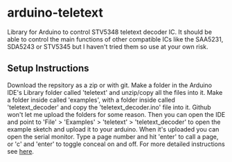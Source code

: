 # arduino-teletext
Library for Arduino to control STV5348 teletext decoder IC. It should be able to control the main functions of other compatible ICs like the SAA5231, SDA5243 or STV5345 but I haven't tried them so use at your own risk.

## Setup Instructions
Download the repsitory as a zip or with git. Make a folder in the Arduino IDE's Library folder called 'teletext' and unzip/copy all the files into it. Make a folder inside called 'examples', with a folder inside called 'teletext_decoder' and copy the 'teletext_decoder.ino' file into it. Github won't let me upload the folders for some reason. Then you can open the IDE and point to 'File' > 'Examples' > 'teletext' > 'teletext_decoder' to open the example sketch and upload it to your arduino. When it's uploaded you can open the serial monitor. Type a page number and hit 'enter' to call a page, or 'c' and 'enter' to toggle conceal on and off. For more detailed instructions see [here](https://www.nathanmediaservices.co.uk/projects/projects.php?link=Teletext%20In-Vision%20Decoder "Project Page").

